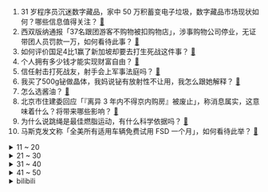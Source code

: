 1. 31 岁程序员沉迷数字藏品，家中 50 万积蓄变电子垃圾，数字藏品市场现状如何？哪些信息值得关注？ [:link:](https://www.zhihu.com/question/650353996)
2. 西双版纳通报「37名跟团游客不购物被扣购物店」，涉事购物公司停业，无证带团人员罚款一万，如何看待此事？ [:link:](https://www.zhihu.com/question/650396003)
3. 如何评价国足4比1赢了新加坡却要去打生死战这件事？ [:link:](https://www.zhihu.com/question/650411220)
4. 个人拥有多少钱才能实现财富自由？ [:link:](https://www.zhihu.com/question/518826314)
5. 信任射击打死战友，射手会上军事法庭吗？ [:link:](https://www.zhihu.com/question/616076635)
6. 我买了500g铋做晶体，我妈说铋有放射性不让用，我怎么跟她解释？ [:link:](https://www.zhihu.com/question/649561442)
7. 怎么选酱油？ [:link:](https://www.zhihu.com/question/21019672)
8. 北京市住建委回应「『离异 3 年内不得京内购房』被废止」，称消息属实，这意味着什么？将带来哪些影响？ [:link:](https://www.zhihu.com/question/650418143)
9. 为什么说跳绳是最佳燃脂运动，有什么科学依据吗？ [:link:](https://www.zhihu.com/question/650474974)
10. 马斯克发文称「全美所有适用车辆免费试用 FSD 一个月」，如何看待此举？ [:link:](https://www.zhihu.com/question/650360837)
<details>
<summary>11 ~ 20</summary>

11. 钱学森的水平有没有可能解决三体世界三日凌空问题？ [:link:](https://www.zhihu.com/question/650172703)
12. 媒体曝大凉山网红「直播卖惨带货」已成产业链。如何看待这类「假卖惨」「真坑农」行为？哪些信息值得关注？ [:link:](https://www.zhihu.com/question/650345958)
13. 南明巅峰时期拥兵上百万，为何没有像南宋那样成功偏安一隅？ [:link:](https://www.zhihu.com/question/643321060)
14. 加拿大鹅裁员 17%，股价应声下跌，CEO 称「我们做了艰难但正确的决定」，哪些信息值得关注？ [:link:](https://www.zhihu.com/question/650390151)
15. 如果把一个人三十岁时的「思想」，转移到他十岁时的「躯壳」上，会怎么样？ [:link:](https://www.zhihu.com/question/649821060)
16. 网贷全部结清，销户后还会查征信吗? [:link:](https://www.zhihu.com/question/643535359)
17. 骑摩托车不钻缝，跟着车子一起堵在马路上，会被后面的司机认为很傻吗？ [:link:](https://www.zhihu.com/question/411028704)
18. 一人之下｜似冲、陆瑾为何不能学唐门大度一点，理性看待若童之死？ [:link:](https://www.zhihu.com/question/646211092)
19. 如果回家后的第一时间没有摸狗狗，狗狗会失落吗？ [:link:](https://www.zhihu.com/question/648060085)
20. 喜茶、奈雪、茶百道等接连在小城亮相，三线及以下城市现制茶饮门店超 24 万家，谁能俘获小镇消费者的心？ [:link:](https://www.zhihu.com/question/650243942)
</details>
<details>
<summary>21 ~ 30</summary>

21. 不放手缘分就会一直在吗？怎么样才算缘分尽了？ [:link:](https://www.zhihu.com/question/650426630)
22. 央媒评主播靠辱骂母亲走红，「如此丑陋，咋成了『美丽』网红？」，如何看待此类乱象？起到哪些警示作用？ [:link:](https://www.zhihu.com/question/650413100)
23. 古代女子有多不容易？ [:link:](https://www.zhihu.com/question/557162763)
24. 如果让你给各省份的麻度排个名，谁才是你心中的「尖子生」？ [:link:](https://www.zhihu.com/question/649692946)
25. 世界读书日｜那段触动你灵魂的书中文字是什么？ [:link:](https://www.zhihu.com/question/650419564)
26. 长安汽车新蓝鲸动力技术方案的出现，对混动汽车市场带来了什么样的冲击？ [:link:](https://www.zhihu.com/question/650276039)
27. 3 月 27 日沪指跌 1.26% 失守 3000 点，银行板块逆市上扬，如何看待今日行情？ [:link:](https://www.zhihu.com/question/650348842)
28. 不是真正喜欢健身，要怎样才能坚持下去？ [:link:](https://www.zhihu.com/question/647449142)
29. 为什么很多《三国杀》玩家反感嘴牌？ [:link:](https://www.zhihu.com/question/316982495)
30. 为什么人家作者写小说就能长篇大论，而到了自己这里就不行，同样是人，那些大神们究竟在想什么？ [:link:](https://www.zhihu.com/question/650318209)
</details>
<details>
<summary>31 ~ 40</summary>

31. 交易员，你可知道你的每笔交易应该以什么作为操作的衡量标准？又该如何衡量？ [:link:](https://www.zhihu.com/question/460799223)
32. 哪些运动适合中老年人？ [:link:](https://www.zhihu.com/question/650349648)
33. 如何看待尼康发布的新镜头z28-400 f4-8？ [:link:](https://www.zhihu.com/question/650376387)
34. 您认为情绪状态对驾驶安全有何影响，以及如何管理自己的情绪以保持驾驶时的专注和冷静？ [:link:](https://www.zhihu.com/question/650440652)
35. 写小说，写了一半突然发现有一本已经出了的小说和自己写的很像怎么办？ [:link:](https://www.zhihu.com/question/650090108)
36. 有没有惊悚恐怖让人后背发凉的短篇故事？ [:link:](https://www.zhihu.com/question/649535875)
37. 当领导的是不是看不得员工清闲? [:link:](https://www.zhihu.com/question/607604488)
38. 食物中的「麻」从何而来？为什么吃完会让嘴巴和舌头都麻麻的？ [:link:](https://www.zhihu.com/question/649692967)
39. 如果你的厨房除了灶具和油烟机，只允许你保留一个厨电，你会选择留哪个？为什么？ [:link:](https://www.zhihu.com/question/648259579)
40. 红十字国际委员会副主席称「AI 武器化将带来不可预测的后果」，如何看待此事？ [:link:](https://www.zhihu.com/question/650415433)
</details>
<details>
<summary>41 ~ 50</summary>

41. 特朗普自创社交平台借壳上市，估值为 100 亿美元，股票代码是其名字缩写，哪些信息值得关注？ [:link:](https://www.zhihu.com/question/650407747)
42. 浙江市场经营主体达 1040 万户，每 6.5 人就有 1 个老板，如何客观评价浙江省的营商环境？ [:link:](https://www.zhihu.com/question/650413678)
43. 财政部对中央部门和地方财政落实「党政机关习惯过紧日子」提出明确要求，有哪些信息值得关注？ [:link:](https://www.zhihu.com/question/650427279)
44. 男子被流浪猫绊倒，投喂者被判赔 24 万，法院回应「决定提起再审」，如何从法律角度解读？ [:link:](https://www.zhihu.com/question/650462013)
45. 内蒙古局地出现沙尘暴，天空变成橙色，面对沙尘暴天气有哪些注意事项？ [:link:](https://www.zhihu.com/question/650413317)
46. 中国男足原主教练李铁案今天一审开庭，他可能会受到哪些刑罚？ [:link:](https://www.zhihu.com/question/650500171)
47. 央媒评南通禁售殡葬用品「过于简单粗暴，扫墓时焚烧冥纸谈不上是封建迷信」，哪些信息值得关注？ [:link:](https://www.zhihu.com/question/650407674)
48. 如何评价《崩坏：星穹铁道》的新角色「黄泉」？ [:link:](https://www.zhihu.com/question/650357674)
49. 是什么原因让你爱上了吃「麻」？ [:link:](https://www.zhihu.com/question/649692974)
50. 猫咪会有卖萌的意识吗？ [:link:](https://www.zhihu.com/question/646471863)
</details><details>
<summary>bilibili</summary>

</details>